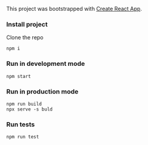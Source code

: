 This project was bootstrapped with [Create React App](https://github.com/facebook/create-react-app).

### Install project
Clone the repo
```
npm i
```

### Run in development mode
```
npm start
```

### Run in production mode
```
npm run build
npx serve -s buld
```

### Run tests
```
npm run test
```
